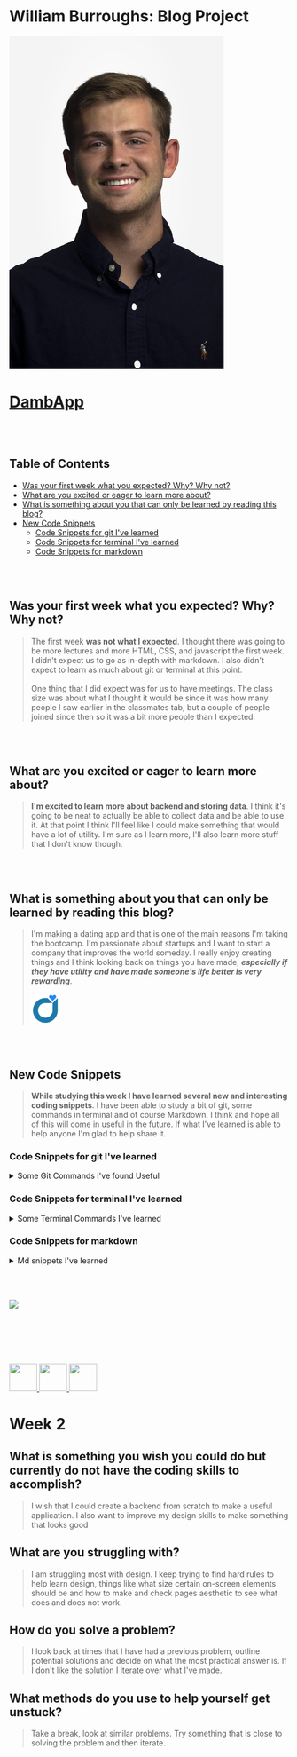 # William Burroughs: Blog Project <!-- omit in toc -->


![photo of me](/img/Smallest.jpg)

# [DambApp](https://dambapp.com/) <!-- omit in toc -->

<br> </br>

## Table of Contents <!-- omit in toc -->
  
- [Was your first week what you expected? Why? Why not?](#was-your-first-week-what-you-expected-why-why-not)
- [What are you excited or eager to learn more about?](#what-are-you-excited-or-eager-to-learn-more-about)
- [What is something about you that can only be learned by reading this blog?](#what-is-something-about-you-that-can-only-be-learned-by-reading-this-blog)
- [New Code Snippets](#new-code-snippets)
  - [Code Snippets for git I've learned](#code-snippets-for-git-ive-learned)
  - [Code Snippets for terminal I've learned](#code-snippets-for-terminal-ive-learned)
  - [Code Snippets for markdown](#code-snippets-for-markdown)


<br> </br>

## Was your first week what you expected? Why? Why not? 

> The first week **was not what I expected**. I thought there was going to be more lectures and more HTML, CSS, and javascript the first week. I didn't expect us to go as in-depth with markdown. I also didn't expect to learn as much about git or terminal at this point. <br> </br> One thing that I did expect was for us to have meetings. The class size was about what I thought it would be since it was how many people I saw earlier in the classmates tab, but a couple of people joined since then so it was a bit more people than I expected. 

<br> </br>

## What are you excited or eager to learn more about?

> **I'm excited to learn more about backend and storing data**. I think it's going to be neat to actually be able to collect data and be able to use it. At that point I think I'll feel like I could make something that would have a lot of utility. I'm sure as I learn more, I'll also learn more stuff that I don't know though. 

<br> </br>

## What is something about you that can only be learned by reading this blog?

> I'm making a dating app and that is one of the main reasons I'm taking the bootcamp. I'm passionate about startups and I want to start a company that improves the world someday. I really enjoy creating things and I think looking back on things you have made, ***especially if they have utility and have made someone's life better is very rewarding***. <br></br> ![Image of app I'm making](/img/SmallestLogo.png)

<br> </br>

## New Code Snippets 

> **While studying this week I have learned several new and interesting coding snippets**. I have been able to study a bit of git, some commands in terminal and of course Markdown. I think and hope all of this will come in useful in the future. If what I've learned is able to help anyone I'm glad to help share it. 


### Code Snippets for git I've learned

<details>
    <summary> Some Git Commands I've found Useful </summary>

```console
git branch 
git merge 
git status
```
</details>

### Code Snippets for terminal I've learned 

<details>
    <summary> Some Terminal Commands I've learned </summary>

```console 

$ mkdir
$ rmdir
$ mv

```
</details>

### Code Snippets for markdown

<details>
    <summary> Md snippets I've learned </summary>

``` markdown

> [Make Blockquote] 
# [name to display](link) (Used to make link to website) 
![alternate photo name](image path) (Used to add images) 

```
</details>

<br></br>

<img src = "https://media2.giphy.com/media/scZPhLqaVOM1qG4lT9/giphy.gif?cid=ecf05e47o4nacceh4yv1ls7sdbt5fqzfqlk8jnm5umt24oqk&ep=v1_gifs_related&rid=giphy.gif&ct=g">

<br></br>
<br></br>

<a href = "https://www.linkedin.com/in/william-b-6aab03143/"><img src = "https://upload.wikimedia.org/wikipedia/commons/thumb/f/f8/LinkedIn_icon_circle.svg/800px-LinkedIn_icon_circle.svg.png" width = "50" height = "50" > </a>
<a href = "https://www.instagram.com/w.burroughs/"><img src = "https://upload.wikimedia.org/wikipedia/commons/thumb/e/e7/Instagram_logo_2016.svg/2048px-Instagram_logo_2016.svg.png" width = "50" height = "50" > </a>
<a href = "https://t.snapchat.com/D4ojqLN"><img src = "https://assets.stickpng.com/images/580b57fcd9996e24bc43c536.png" width = "50" height = "50" > </a>

# Week 2

## What is something you wish you could do but currently do not have the coding skills to accomplish?

> I wish that I could create a backend from scratch to make a useful application. I also want to improve my design skills to make something that looks good 

## What are you struggling with?

> I am struggling most with design. I keep trying to find hard rules to help learn design, things like what size certain on-screen elements should be and how to make and check pages aesthetic to see what does and does not work. 

## How do you solve a problem? 

> I look back at times that I have had a previous problem, outline potential solutions and decide on what the most practical answer is. If I don't like the solution I iterate over what I've made.

## What methods do you use to help yourself get unstuck?

> Take a break, look at similar problems. Try something that is close to solving the problem and then iterate. 

